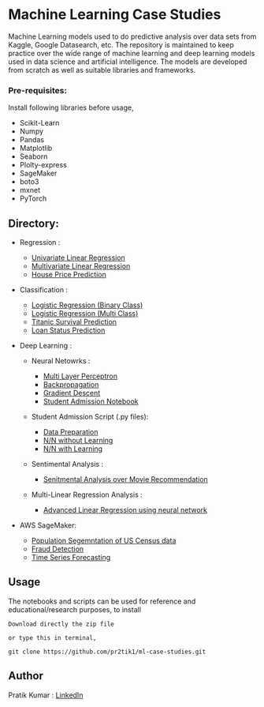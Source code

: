 # Machine Learning Case Studies

Machine Learning models used to do predictive analysis over data sets from Kaggle, Google Datasearch, etc. The repository is maintained to keep practice over the wide range of machine learning and deep learning models used in data science and artificial intelligence. The models are developed from scratch as well as suitable libraries and frameworks.

### Pre-requisites:
Install following libraries before usage,
  - Scikit-Learn
  - Numpy
  - Pandas
  - Matplotlib
  - Seaborn
  - Plolty-express
  - SageMaker
  - boto3
  - mxnet
  - PyTorch
  
## Directory:
  
  - Regression :
    - [Univariate Linear Regression](https://github.com/pr2tik1/ml_models/blob/master/regression/linear_reg_one_var.ipynb)
    - [Multivariate Linear Regression](https://github.com/pr2tik1/ml_models/blob/master/regression/linear_reg_multi.ipynb)
    - [House Price Prediction](https://github.com/pr2tik1/ml_models/blob/master/regression/houseprice_predicion.ipynb)
    
  - Classification :
    - [Logistic Regression (Binary Class)](https://github.com/pr2tik1/ml_models/blob/master/classification/logistic_binary_class.ipynb)
    - [Logistic Regression (Multi Class)](https://github.com/pr2tik1/ml_models/blob/master/classification/logistic_multi_class.ipynb)
    - [Titanic Survival Prediction](https://github.com/pr2tik1/ml_models/blob/master/classification/titanic-eda.ipynb)
    - [Loan Status Prediction](https://github.com/pr2tik1/ml_models/blob/master/classification/Loan-status.ipynb)

  - Deep Learning : 
     - Neural Netowrks :
		 - [Multi Layer Perceptron](https://github.com/pr2tik1/ml_models/blob/master/neural-networks/mlp_example.py)
         - [Backpropagation](https://github.com/pr2tik1/ml_models/blob/master/neural-networks/backprop_example.py)
         - [Gradient Descent](https://github.com/pr2tik1/ml_models/blob/master/neural-networks/gradient_example.py)
         - [Student Admission Notebook](https://github.com/pr2tik1/ml_models/blob/master/neural-networks/StudentAdmissions.ipynb)
         
     - Student Admission Script (.py files):
        - <a href="https://github.com/pr2tik1/ml_models/blob/master/neural-nets/data_prep.py">Data Preparation</a><br/>
        - <a href="https://github.com/pr2tik1/ml_models/blob/master/neural-networks/nn_admit.py">N/N without Learning</a><br/>
        - <a href="https://github.com/pr2tik1/ml_models/blob/master/neural-networks/nn_admit_backprop.py">N/N with Learning</a><br/>
    - Sentimental Analysis :
      - <a href="https://github.com/pr2tik1/ml_models/blob/master/neural-networks/movie-sentiment/sentiment-analysis.ipynb">Senitmental Analysis over Movie Recommendation</a><br/>
    - Multi-Linear Regression Analysis :
      - <a href="https://github.com/pr2tik1/ml-case-studies/blob/master/neural-networks/house-price/house-price.ipynb">Advanced Linear Regression using neural network</a><br/>

  - AWS SageMaker:
    - [Population Segemntation of US Census data](https://github.com/pr2tik1/ml-case-studies/blob/master/aws-sagemaker/Pop_Segmentation.ipynb)
    - [Fraud Detection](https://github.com/pr2tik1/ml-case-studies/blob/master/aws-sagemaker/fraud-detection.ipynb)
    - [Time Series Forecasting](https://github.com/pr2tik1/ml-case-studies/blob/master/aws-sagemaker/energy-consumption.ipynb)
  

## Usage 
The notebooks and scripts can be used for reference and educational/research purposes, to install
```
Download directly the zip file 

or type this in terminal,

git clone https://github.com/pr2tik1/ml-case-studies.git
```
## Author
Pratik Kumar : [LinkedIn](https://www.linkedin.com/in/pratik-kumar98/) 
